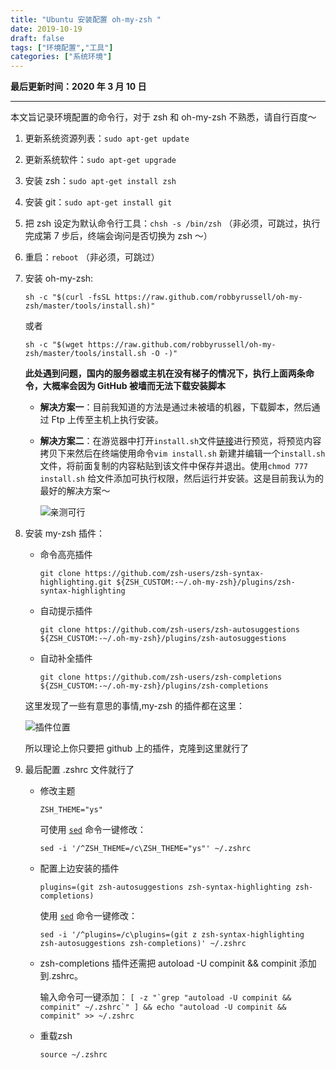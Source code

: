 ```yaml
---
title: "Ubuntu 安装配置 oh-my-zsh "
date: 2019-10-19
draft: false
tags: ["环境配置","工具"]
categories: ["系统环境"]
---
```

**最后更新时间：2020 年 3 月 10 日**

---
本文旨记录环境配置的命令行，对于 zsh 和 oh-my-zsh 不熟悉，请自行百度～

1. 更新系统资源列表：`sudo apt-get update`

2. 更新系统软件：`sudo apt-get upgrade`

3. 安装 zsh：`sudo apt-get install zsh`

4. 安装 git：`sudo apt-get install git`

5. 把 zsh 设定为默认命令行工具：`chsh -s /bin/zsh` （非必须，可跳过，执行完成第 7 步后，终端会询问是否切换为 zsh ～）

6. 重启：`reboot` （非必须，可跳过）

7. 安装 oh-my-zsh:

    `sh -c "$(curl -fsSL https://raw.github.com/robbyrussell/oh-my-zsh/master/tools/install.sh)"`

    或者

    `sh -c "$(wget https://raw.github.com/robbyrussell/oh-my-zsh/master/tools/install.sh -O -)"`

    **此处遇到问题，国内的服务器或主机在没有梯子的情况下，执行上面两条命令，大概率会因为 GitHub 被墙而无法下载安装脚本**

    +   **解决方案一**：目前我知道的方法是通过未被墙的机器，下载脚本，然后通过 Ftp 上传至主机上执行安装。

    +   **解决方案二**：在游览器中打开`install.sh`文件[链接](https://raw.github.com/robbyrussell/oh-my-zsh/master/tools/install.sh)进行预览，将预览内容拷贝下来然后在终端使用命令`vim install.sh` 新建并编辑一个`install.sh`文件，将前面复制的内容粘贴到该文件中保存并退出。使用`chmod 777 install.sh` 给文件添加可执行权限，然后运行并安装。这是目前我认为的最好的解决方案～

        ![亲测可行](https://tva1.sinaimg.cn/large/00831rSTgy1gco9z1q6f4j30mi0hwwvh.jpg)

8. 安装 my-zsh 插件：

    * 命令高亮插件

        `git clone https://github.com/zsh-users/zsh-syntax-highlighting.git ${ZSH_CUSTOM:-~/.oh-my-zsh}/plugins/zsh-syntax-highlighting`

    * 自动提示插件

        `git clone https://github.com/zsh-users/zsh-autosuggestions ${ZSH_CUSTOM:-~/.oh-my-zsh}/plugins/zsh-autosuggestions`

    * 自动补全插件

        `git clone https://github.com/zsh-users/zsh-completions ${ZSH_CUSTOM:-~/.oh-my-zsh}/plugins/zsh-completions`

    这里发现了一些有意思的事情,my-zsh 的插件都在这里：

    ![插件位置](https://tva1.sinaimg.cn/large/0082zybpgy1gbzea53gdbj30tu18ywjl.jpg)

    所以理论上你只要把 github 上的插件，克隆到这里就行了

9. 最后配置  .zshrc 文件就行了

    * 修改主题

        `ZSH_THEME="ys"`

        可使用 [`sed`](https://www.cnblogs.com/ggjucheng/archive/2013/01/13/2856901.html) 命令一键修改：

        `sed -i '/^ZSH_THEME=/c\ZSH_THEME="ys"' ~/.zshrc`

    * 配置上边安装的插件

        `plugins=(git zsh-autosuggestions zsh-syntax-highlighting zsh-completions)`

        使用 [`sed`](https://www.cnblogs.com/ggjucheng/archive/2013/01/13/2856901.html) 命令一键修改：

        `sed -i '/^plugins=/c\plugins=(git z zsh-syntax-highlighting zsh-autosuggestions zsh-completions)' ~/.zshrc`

    * zsh-com­ple­tions 插件还需把 autoload -U compinit && compinit 添加到.zshrc。

        输入命令可一键添加：
        ```[ -z "`grep "autoload -U compinit && compinit" ~/.zshrc`" ] && echo "autoload -U compinit && compinit" >> ~/.zshrc```

    * 重载zsh

        `source ~/.zshrc`

